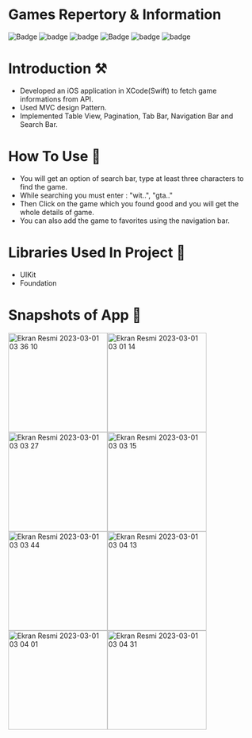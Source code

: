 # Games Repertory & Information


![Badge](https://img.shields.io/badge/Games_Repertory_&_Information-App-orange)
![badge](https://img.shields.io/badge/Mobile_Programming-Project-green)
![badge](https://img.shields.io/badge/Platfrom-iOS-yellowgreen)
![Badge](https://img.shields.io/badge/Xcode-14.2-blue)
![badge](https://img.shields.io/badge/Swift-5.1-red)
![badge](https://img.shields.io/badge/iOS-16-yellow)




# Introduction ⚒  

* Developed an iOS application in XCode(Swift) to fetch game informations from API. 
* Used MVC design Pattern. 
* Implemented Table View, Pagination, Tab Bar, Navigation Bar and Search Bar. 


# How To Use 📲

* You will get an option of search bar, type at least three characters to find the game. 
* While searching you must enter : "wit..", "gta.."
* Then Click on the game which you found good and you will get the whole details of game.
* You can also add the game to favorites using the navigation bar.

# Libraries Used In Project 📒 

* UIKit <br>
* Foundation

# Snapshots of App 📸


<img width="200" alt="Ekran Resmi 2023-03-01 03 36 10" src="https://user-images.githubusercontent.com/77344408/222015156-fc830a96-e6be-4876-9e3c-1e623e4ab523.png"><img width="200" alt="Ekran Resmi 2023-03-01 03 01 14" src="https://user-images.githubusercontent.com/77344408/222011703-77f9fad9-e7a8-4418-89f9-7ddc557bf871.png"><img width="200" alt="Ekran Resmi 2023-03-01 03 03 27" src="https://user-images.githubusercontent.com/77344408/222011742-ffaf0f1e-2158-4766-82c6-e6c339936294.png"><img width="200" alt="Ekran Resmi 2023-03-01 03 03 15" src="https://user-images.githubusercontent.com/77344408/222011835-ebc6605a-2403-485e-8bce-6b09ff3252c8.png"><img width="200" alt="Ekran Resmi 2023-03-01 03 03 44" src="https://user-images.githubusercontent.com/77344408/222011853-2fed8fe1-f384-47e6-bad5-838a818780d5.png"><img width="200" alt="Ekran Resmi 2023-03-01 03 04 13" src="https://user-images.githubusercontent.com/77344408/222011861-577543c7-6e8c-4a79-a721-eb9610424346.png"><img width="200" alt="Ekran Resmi 2023-03-01 03 04 01" src="https://user-images.githubusercontent.com/77344408/222011880-79cc9904-51f7-4009-9d66-66c41f45dca3.png"><img width="200" alt="Ekran Resmi 2023-03-01 03 04 31" src="https://user-images.githubusercontent.com/77344408/222011908-dbef3c7e-2a6c-4998-a7cd-40aa762d698e.png">















